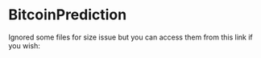 # BitcoinPrediction
Ignored some files for size issue but you can access them from this link if you wish:
